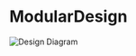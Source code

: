 # ModularDesign


![Design Diagram](https://user-images.githubusercontent.com/43827399/86839993-678de500-c05f-11ea-9c5f-57b08ab3b604.png)
